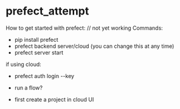 # prefect_attempt

How to get started with prefect:
// not yet working
Commands:
- pip install prefect
- prefect backend server/cloud (you can change this at any time)
- prefect server start


if using cloud:
- prefect auth login --key <YOUR-KEY>


- run a flow?
- first create a project in cloud UI

